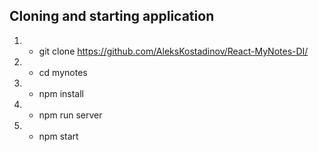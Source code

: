 ## Cloning and starting application
1. - git clone https://github.com/AleksKostadinov/React-MyNotes-DI/
1. - cd mynotes
2. - npm install
3. - npm run server
4. - npm start
